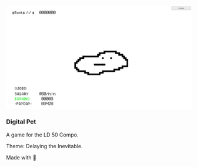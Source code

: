 <p align="center">
  <img src="/Documents/DigitalPet_01.jpg">
</p>

### Digital Pet

A game for the LD 50 Compo.

Theme: Delaying the Inevitable.

Made with :blue_heart: